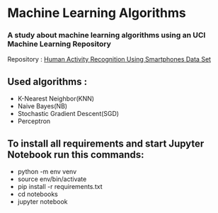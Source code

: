 # Machine Learning Algorithms

### A study about machine learning algorithms using an UCI Machine Learning Repository 

Repository : [Human Activity Recognition Using Smartphones Data Set](https://archive.ics.uci.edu/ml/datasets/human+activity+recognition+using+smartphones)

## Used algorithms :
- K-Nearest Neighbor(KNN)
- Naive Bayes(NB)
- Stochastic Gradient Descent(SGD)
- Perceptron

## To install all requirements and start Jupyter Notebook run this commands: 
- python -m env venv
- source env/bin/activate
- pip install -r requirements.txt
- cd notebooks
- jupyter notebook
